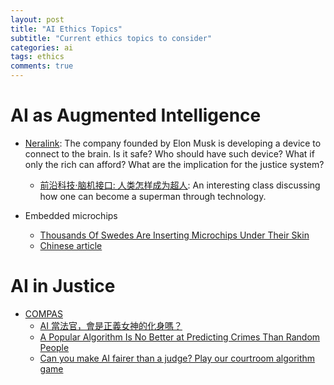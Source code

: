 ```yaml
---
layout: post
title: "AI Ethics Topics"
subtitle: "Current ethics topics to consider"
categories: ai
tags: ethics
comments: true
---
```


# AI as Augmented Intelligence
* [Neralink](https://en.wikipedia.org/wiki/Neuralink):
The company founded by Elon Musk is developing a device to connect to the brain.
Is it safe? Who should have such device? What if only the rich can afford?
What are the implication for the justice system?
  * [前沿科技·脑机接口: 人类怎样成为超人](https://m.igetget.com/share/course/pay/detail/66/358):
  An interesting class discussing how one can become a superman through technology.

* Embedded microchips
  * [Thousands Of Swedes Are Inserting Microchips Under Their Skin](https://www.npr.org/2018/10/22/658808705/thousands-of-swedes-are-inserting-microchips-under-their-skin)
  * [Chinese article](http://waagreat.com/doc_V3VxdWhweVNjVDJRSzN3eUNwaHMxZz09)
  
# AI in Justice
* [COMPAS](https://en.wikipedia.org/wiki/COMPAS_(software))
  * [AI 當法官，會是正義女神的化身嗎？](https://dq.yam.com/post.php?id=13034)
  * [A Popular Algorithm Is No Better at Predicting Crimes Than Random People](https://www.theatlantic.com/technology/archive/2018/01/equivant-compas-algorithm/550646/)
  * [Can you make AI fairer than a judge? Play our courtroom algorithm game](https://www.technologyreview.com/2019/10/17/75285/ai-fairer-than-judge-criminal-risk-assessment-algorithm/)